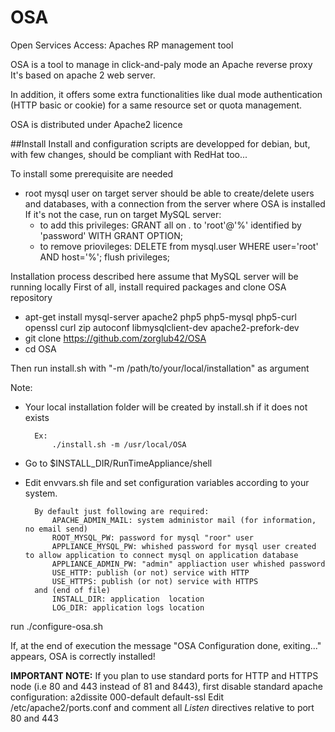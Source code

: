# OSA
Open Services Access: Apaches RP management tool

OSA is a tool to manage in click-and-paly mode an Apache reverse proxy
It's based on apache 2 web server.

In addition, it offers some extra functionalities like dual mode authentication (HTTP basic or cookie) for a same resource set or quota management.

OSA is distributed under Apache2 licence

##Install
Install and configuration scripts are developped for debian, but, with few changes, should be compliant with RedHat too...

To install some prerequisite are needed
  - root mysql user on target server should be able to create/delete users and databases, with a connection from the server where OSA is installed If it's not the case, run on target MySQL server:
      - to add this privileges: GRANT all on *.* to 'root'@'%' identified by 'password' WITH GRANT OPTION;
      - to remove priovileges: DELETE from mysql.user WHERE user='root' AND host='%'; flush privileges;


Installation process described here assume that MySQL server will be running locally
First of all, install required packages and clone OSA repository
  - apt-get install mysql-server apache2 php5 php5-mysql php5-curl openssl curl zip autoconf libmysqlclient-dev apache2-prefork-dev
  - git clone https://github.com/zorglub42/OSA
  - cd OSA

Then run install.sh with "-m /path/to/your/local/installation" as argument 

Note: 
- Your local installation folder will be created by install.sh if it does not exists


		Ex:
			./install.sh -m /usr/local/OSA
			
		
- Go to $INSTALL_DIR/RunTimeAppliance/shell
- Edit envvars.sh file and set configuration variables according to your system. 

		By default just following are required:
			APACHE_ADMIN_MAIL: system administor mail (for information, no email send)
			ROOT_MYSQL_PW: password for mysql "roor" user
			APPLIANCE_MYSQL_PW: whished password for mysql user created to allow application to connect mysql on application database
			APPLIANCE_ADMIN_PW: "admin" appliaction user whished password
			USE_HTTP: publish (or not) service with HTTP
			USE_HTTPS: publish (or not) service with HTTPS
		and (end of file)
			INSTALL_DIR: application  location
			LOG_DIR: application logs location
run ./configure-osa.sh

If, at the end of execution the message "OSA Configuration done, exiting..." appears, OSA is correctly installed!

**IMPORTANT NOTE:**
If you plan to use standard ports for HTTP and HTTPS node (i.e 80 and 443 instead of 81 and 8443), first disable standard apache configuration:
		a2dissite 000-default default-ssl
	Edit /etc/apache2/ports.conf and comment all *Listen* directives relative to port 80 and 443
